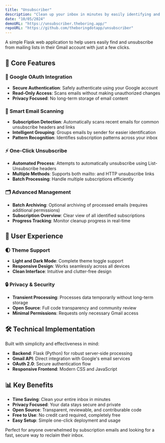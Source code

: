 ```yaml
---
title: "Unsubscriber"
description: "Clean up your inbox in minutes by easily identifying and removing unwanted subscriptions."
date: "10/05/2024"
demoURL: "https://unsubscriber.theboring.app/"
repoURL: "https://github.com/theboringdotapp/unsubscriber"
---
```


A simple Flask web application to help users easily find and unsubscribe from mailing lists in their Gmail account with just a few clicks.

## 🧹 Core Features

### 🔐 Google OAuth Integration
- **Secure Authentication**: Safely authenticate using your Google account
- **Read-Only Access**: Scans emails without making unauthorized changes
- **Privacy Focused**: No long-term storage of email content

### 📧 Smart Email Scanning
- **Subscription Detection**: Automatically scans recent emails for common unsubscribe headers and links
- **Intelligent Grouping**: Groups emails by sender for easier identification
- **Pattern Recognition**: Identifies subscription patterns across your inbox

### ⚡ One-Click Unsubscribe
- **Automated Process**: Attempts to automatically unsubscribe using List-Unsubscribe headers
- **Multiple Methods**: Supports both mailto: and HTTP unsubscribe links
- **Batch Processing**: Handle multiple subscriptions efficiently

### 🗂️ Advanced Management
- **Batch Archiving**: Optional archiving of processed emails (requires additional permissions)
- **Subscription Overview**: Clear view of all identified subscriptions
- **Progress Tracking**: Monitor cleanup progress in real-time

## 🎨 User Experience

### 🌓 Theme Support
- **Light and Dark Mode**: Complete theme toggle support
- **Responsive Design**: Works seamlessly across all devices
- **Clean Interface**: Intuitive and clutter-free design

### 🔒 Privacy & Security
- **Transient Processing**: Processes data temporarily without long-term storage
- **Open Source**: Full code transparency and community review
- **Minimal Permissions**: Requests only necessary Gmail access

## 🛠️ Technical Implementation

Built with simplicity and effectiveness in mind:
- **Backend**: Flask (Python) for robust server-side processing
- **Gmail API**: Direct integration with Google's email services
- **OAuth 2.0**: Secure authentication flow
- **Responsive Frontend**: Modern CSS and JavaScript

## 📊 Key Benefits

- **Time Saving**: Clean your entire inbox in minutes
- **Privacy Focused**: Your data stays secure and private
- **Open Source**: Transparent, reviewable, and contriburable code
- **Free to Use**: No credit card required, completely free
- **Easy Setup**: Simple one-click deployment and usage

Perfect for anyone overwhelmed by subscription emails and looking for a fast, secure way to reclaim their inbox. 